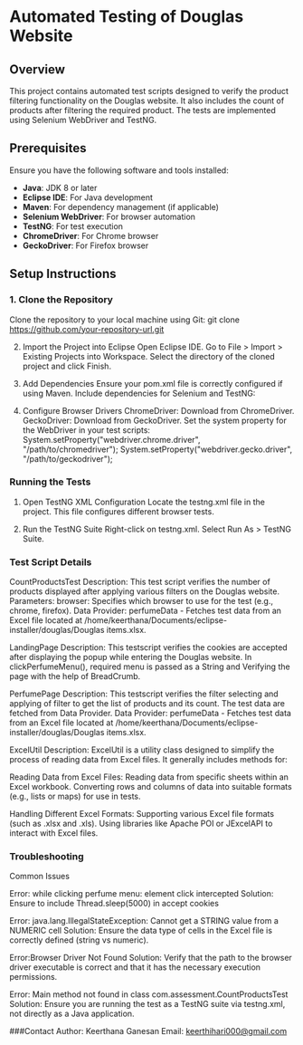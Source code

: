 # Automated Testing of Douglas Website

## Overview
This project contains automated test scripts designed to verify the product filtering functionality on the Douglas website. It also includes the count of products after filtering the required product. The tests are implemented using Selenium WebDriver and TestNG.

## Prerequisites
Ensure you have the following software and tools installed:
- **Java**: JDK 8 or later
- **Eclipse IDE**: For Java development
- **Maven**: For dependency management (if applicable)
- **Selenium WebDriver**: For browser automation
- **TestNG**: For test execution
- **ChromeDriver**: For Chrome browser
- **GeckoDriver**: For Firefox browser

## Setup Instructions

### 1. Clone the Repository
Clone the repository to your local machine using Git:
git clone https://github.com/your-repository-url.git

2. Import the Project into Eclipse
Open Eclipse IDE.
Go to File > Import > Existing Projects into Workspace.
Select the directory of the cloned project and click Finish.

3. Add Dependencies
Ensure your pom.xml file is correctly configured if using Maven. Include dependencies for Selenium and TestNG:

4. Configure Browser Drivers
ChromeDriver: Download from ChromeDriver.
GeckoDriver: Download from GeckoDriver.
Set the system property for the WebDriver in your test scripts:
System.setProperty("webdriver.chrome.driver", "/path/to/chromedriver");
System.setProperty("webdriver.gecko.driver", "/path/to/geckodriver");

### Running the Tests
1. Open TestNG XML Configuration
Locate the testng.xml file in the project. This file configures different browser tests.

2. Run the TestNG Suite
Right-click on testng.xml.
Select Run As > TestNG Suite.

### Test Script Details
CountProductsTest
Description: This test script verifies the number of products displayed after applying various filters on the Douglas website.
Parameters:
	browser: Specifies which browser to use for the test (e.g., chrome, firefox).
Data Provider: perfumeData - Fetches test data from an Excel file located at /home/keerthana/Documents/eclipse-installer/douglas/Douglas items.xlsx.

LandingPage
Description: This testscript verifies the cookies are accepted after displaying the popup while entering the Douglas website.
			 In clickPerfumeMenu(), required menu is passed as a String and Verifying the page with the help of BreadCrumb.
			 
PerfumePage
Description: This testscript verifies the filter selecting and applying of filter to get the list of products and its count. The test data are fetched from Data Provider.
Data Provider: perfumeData - Fetches test data from an Excel file located at /home/keerthana/Documents/eclipse-installer/douglas/Douglas items.xlsx.

ExcelUtil
Description: ExcelUtil is a utility class designed to simplify the process of reading data from Excel files. It generally includes methods for:

Reading Data from Excel Files:
Reading data from specific sheets within an Excel workbook.
Converting rows and columns of data into suitable formats (e.g., lists or maps) for use in tests.

Handling Different Excel Formats:
Supporting various Excel file formats (such as .xlsx and .xls).
Using libraries like Apache POI or JExcelAPI to interact with Excel files.


### Troubleshooting
Common Issues

Error: while clicking perfume menu: element click intercepted
Solution: Ensure to include Thread.sleep(5000) in accept cookies

Error: java.lang.IllegalStateException: Cannot get a STRING value from a NUMERIC cell
Solution: Ensure the data type of cells in the Excel file is correctly defined (string vs numeric).

Error:Browser Driver Not Found
Solution: Verify that the path to the browser driver executable is correct and that it has the necessary execution permissions.

Error: Main method not found in class com.assessment.CountProductsTest
Solution: Ensure you are running the test as a TestNG suite via testng.xml, not directly as a Java application.

###Contact
Author: Keerthana Ganesan
Email: keerthihari000@gmail.com







